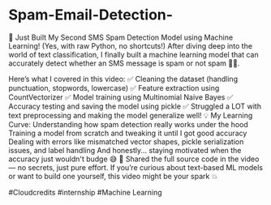 # Spam-Email-Detection-
🚀 Just Built My Second SMS Spam Detection Model using Machine Learning!
 (Yes, with raw Python, no shortcuts!)
After diving deep into the world of text classification, I finally built a machine learning model that can accurately detect whether an SMS message is spam or not spam 📲🧠.

Here’s what I covered in this video:
 ✅ Cleaning the dataset (handling punctuation, stopwords, lowercase)
 ✅ Feature extraction using CountVectorizer
 ✅ Model training using Multinomial Naive Bayes
 ✅ Accuracy testing and saving the model using pickle
 ✅ Struggled a LOT with text preprocessing and making the model generalize well!
💡 My Learning Curve:
Understanding how spam detection really works under the hood
Training a model from scratch and tweaking it until I got good accuracy
Dealing with errors like mismatched vector shapes, pickle serialization issues, and label handling
And honestly... staying motivated when the accuracy just wouldn't budge 😅
📂 Shared the full source code in the video — no secrets, just pure effort.
 If you’re curious about text-based ML models or want to build one yourself, this video might be your spark 💥

 #Cloudcredits #internship #Machine Learning
 
